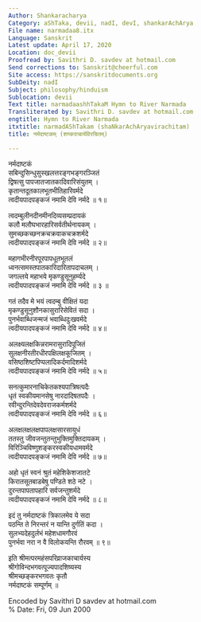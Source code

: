 ```yaml
---
Author: Shankaracharya
Category: aShTaka, devii, nadI, devI, shankarAchArya
File name: narmadaa8.itx
Language: Sanskrit
Latest update: April 17, 2020
Location: doc_devii
Proofread by: Savithri D. savdev at hotmail.com
Send corrections to: Sanskrit@cheerful.com
Site access: https://sanskritdocuments.org
SubDeity: nadI
Subject: philosophy/hinduism
Sublocation: devii
Text title: narmadaashhTakaM Hymn to River Narmada
Transliterated by: Savithri D. savdev at hotmail.com
engtitle: Hymn to River Narmada
itxtitle: narmadAShTakam (shaNkarAchAryavirachitam)
title: नर्मदाष्टकम् (शण्कराचार्यविरचितम्)

---
```

  
 नर्मदाष्टकं   
सबिन्दुसिन्धुसुस्खलत्तरङ्गभङ्गरञ्जितं  
द्विषत्सु पापजातजातकादिवारिसंयुतम् ।  
कृतान्तदूतकालभूतभीतिहारिवर्मदे  
त्वदीयपादपङ्कजं नमामि देवि नर्मदे ॥ १॥  
  
त्वदम्बुलीनदीनमीनदिव्यसम्प्रदायकं  
कलौ मलौघभारहारिसर्वतीर्थनायकम् ।  
सुमच्छकच्छनक्रचक्रवाकचक्रशर्मदे  
त्वदीयपादपङ्कजं नमामि देवि नर्मदे ॥ २॥  
  
महागभीरनीरपूरपापधूतभूतलं  
ध्वनत्समस्तपातकारिदारितापदाचलम् ।  
जगल्लये महाभये मृकण्डुसूनुहर्म्यदे  
त्वदीयपादपङ्कजं नमामि देवि नर्मदे ॥ ३ ॥  
  
गतं तदैव मे भयं त्वदम्बु वीक्षितं यदा  
मृकण्डुसूनुशौनकासुरारिसेवितं सदा ।  
पुनर्भवाब्धिजन्मजं भवाब्धिदुःखवर्मदे  
त्वदीयपादपङ्कजं नमामि देवि नर्मदे ॥ ४॥  
  
अलक्ष्यलक्षकिन्नरामरासुरादिपूजितं  
सुलक्षनीरतीरधीरपक्षिलक्षकूजितम् ।  
वसिष्ठशिष्टपिप्पलादिकर्दमादिशर्मदे  
त्वदीयपादपङ्कजं नमामि देवि नर्मदे ॥ ५॥  
  
सनत्कुमारनाचिकेतकश्यपात्रिषत्पदैः  
धृतं स्वकीयमानसेषु नारदादिषतपदैः ।  
रवीन्दुरन्तिदेवदेवराजकर्मशर्मदे  
त्वदीयपादपङ्कजं नमामि देवि नर्मदे ॥ ६॥  
  
अलक्षलक्षलक्षपापलक्षसारसायुधं  
ततस्तु जीवजन्तुतन्तुभुक्तिमुक्तिदायकम् ।  
विरिञ्चिविष्णुशङ्करस्वकीयधामवर्मदे  
त्वदीयपादपङ्कजं नमामि देवि नर्मदे ॥ ७॥  
  
अहो धृतं स्वनं श्रुतं महेशिकेशजातटे  
किरातसूतबाडबेषु पण्डिते शठे नटे ।  
दुरन्तपापतापहारि सर्वजन्तुशर्मदे  
त्वदीयपादपङ्कजं नमामि देवि नर्मदे ॥ ८॥  
  
इदं तु नर्मदाष्टकं त्रिकालमेव ये सदा  
पठन्ति ते निरन्तरं न यान्ति दुर्गतिं कदा ।  
सुलभ्यदेहदुर्लभं महेशधामगौरवं  
पुनर्भवा नरा न वै विलोकयन्ति रौरवम् ॥ ९॥  
  
इति श्रीमत्परमहंसपरिव्राजकाचार्यस्य  
श्रीगोविन्दभगवत्पूज्यपादशिष्यस्य  
श्रीमच्छङ्करभगवतः कृतौ  
नर्मदाष्टकं सम्पूर्णम् ॥  
  
  
Encoded by Savithri D savdev at hotmail.com  
% Date: Fri, 09 Jun 2000  
  
